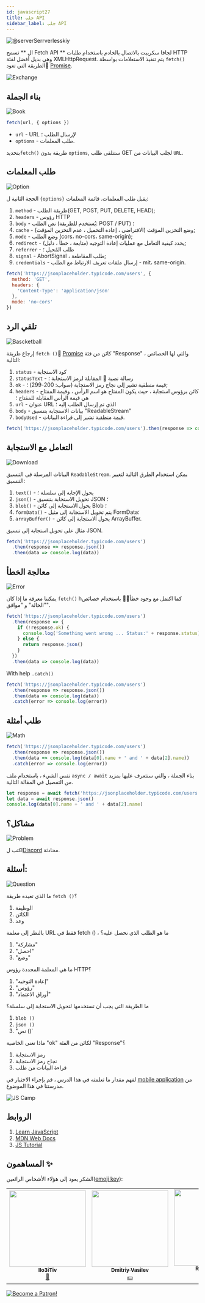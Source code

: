 ```yaml
---
id: javascript27
title: جلب API
sidebar_label: جلب API
---
```


![@serverSerrverlesskiy](/img/javascript/headers/28.jpg)

ال ** تسمح Fetch API ** لجافا سكريبت بالاتصال بالخادم باستخدام طلبات HTTP وهي بديل أفضل لفئة XMLHttpRequest. يتم تنفيذ الاستعلامات بواسطة `fetch()` الطريقة التي تعود🔄 [Promise](https://jscamp.app/docs/javascript24).

![Exchange](https://media.giphy.com/media/OPQiZUC381IJ8Sh7UY/giphy.gif)

## بناء الجملة

![Book](https://media.giphy.com/media/l0HlOBZcl7sbV6LnO/giphy.gif)

```jsx
fetch(url, { options })
```

- `url` - URL لإرسال الطلب ؛
- `options` - طلب المعلمات.

بتحديد`fetch()` طريقة بدون `options`, ستتلقى طلب GET لجلب البيانات من `URL`.

## طلب المعلمات

![Option](https://media.giphy.com/media/AazZSBdhIdH9K/giphy.gif)

الحجة الثانية ل `{options}` يقبل طلب المعلمات. قائمة المعلمات:

1. `method` - طريقة الطلب(GET, POST, PUT, DELETE, HEAD);
2. `headers` - رؤوس HTTP
3. `body` - نص الطلب (يُستخدم للطريقة: POST / PUT) ؛
4. `cache` - وضع التخزين المؤقت (الافتراضي ، إعادة التحميل ، عدم التخزين المؤقت);
5. `mode` - وضع الطلب (cors، no-cors، same-origin);
6. `redirect` - يحدد كيفية التعامل مع عمليات إعادة التوجيه (متابعة ، خطأ ، دليل);
7. `referrer` - طلب المُحيل ؛
8. `signal` - AbortSignal ، طلب المقاطعة;
9. `credentials` - إرسال ملفات تعريف الارتباط مع الطلب - mit، same-origin.

```jsx
fetch('https://jsonplaceholder.typicode.com/users', {
  method: 'GET',
  headers: {
    'Content-Type': 'application/json'
  },
  mode: 'no-cors'
})
```

## تلقي الرد

![Bascketball](https://media.giphy.com/media/l0MYwdebx8o0XI56E/giphy.gif)

إرجاع طريقة `fetch ()`🔄 [Promise](https://jscamp.app/docs/javascript24) كائن من فئة "Response" ، والتي لها الخصائص التالية:

1. `status` - كود الاستجابة
2. `statusText` - رسالة نصية 📜 المقابلة لرمز الاستجابة ؛
3. `ok` - قيمة منطقية تشير إلى نجاح رمز الاستجابة (صواب: 200-299) ؛;
4. `headers` - كائن برؤوس استجابة ، حيث يكون المفتاح هو اسم الرأس ، وقيمة المفتاح هي قيمة الرأس المقابلة للمفتاح ؛
5. `url` - عنوان URL الذي تم إرسال الطلب إليه ؛
6. `body` - بيانات الاستجابة بتنسيق "ReadableStream"
7. `bodyUsed` - قيمة منطقية تشير إلى قراءة البيانات.

```javascript
fetch('https://jsonplaceholder.typicode.com/users').then(response => console.log(response))
```

## التعامل مع الاستجابة

![Download](https://media.giphy.com/media/ECoFRCrMgVoQg/giphy.gif)

البيانات المرسلة في التنسيق `ReadableStream`. يمكن استخدام الطرق التالية لتغيير التنسيق:

1. `text()` - يحول الإجابة إلى سلسلة ؛
2. `json()` - تحويل الاستجابة بتنسيق JSON ؛
3. `blob()` - يحول الاستجابة إلى كائن Blob ؛
4. `formData()` - يتم تحويل الاستجابة إلى مثيل FormData؛
5. `arrayBuffer()` - يحول الاستجابة إلى كائن ArrayBuffer.

مثال على تحويل استجابة إلى تنسيق JSON.

```jsx
fetch('https://jsonplaceholder.typicode.com/users')
  .then(response => response.json())
  .then(data => console.log(data))
```

## معالجة الخطأ

![Error](https://media.giphy.com/media/DHBGehJ3FSZEygszX3/giphy.gif)

يمكننا معرفة ما إذا كان `fetch()` hكما اكتمل مع وجود خطأ🙅‍♂️ باستخدام خصائص "الحالة" و "موافق".

```jsx
fetch('https://jsonplaceholder.typicode.com/users')
  .then(response => {
    if (!response.ok) {
      console.log('Something went wrong ... Status:' + response.status)
    } else {
      return response.json()
    }
  })
  .then(data => console.log(data))
```

With help `.catch()`

```jsx
fetch('https://jsonplaceholder.typicode.com/users')
  .then(response => response.json())
  .then(data => console.log(data))
  .catch(error => console.log(error))
```

## طلب أمثلة

![Math](https://media.giphy.com/media/xT1Ra5h24Eliux3UVq/giphy.gif)

```javascript
fetch('https://jsonplaceholder.typicode.com/users')
  .then(response => response.json())
  .then(data => console.log(data[0].name + ' and ' + data[2].name))
  .catch(error => console.log(error))
```

نفس الشيء ، باستخدام ملف `async / await` بناء الجملة ، والتي سنتعرف عليها بمزيد من التفصيل في المقالة التالية.

```javascript
let response = await fetch('https://jsonplaceholder.typicode.com/users')
let data = await response.json()
console.log(data[0].name + ' and ' + data[2].name)
```

## مشاكل؟

![Problem](https://media.giphy.com/media/xTiTnGeUsWOEwsGoG4/giphy.gif)

اكتب ل[Discord](https://discord.gg/6GDAfXn) محادثة.

## أسئلة:

![Question](https://media.giphy.com/media/l0HlRnAWXxn0MhKLK/giphy.gif)

ما الذي تعيده طريقة `fetch ()`؟

1. الوظيفة
2. الكائن
3. وعد

بالنظر إلى معلمة URL فقط في fetch () ، ما هو الطلب الذي نحصل عليه؟

1. "مشاركة"
2. "احصل"
3. "وضع"

ما هي المعلمة المحددة رؤوس HTTP؟

1. "إعادة التوجيه"
2. "رؤوس"
3. "أوراق الاعتماد"

ما الطريقة التي يجب أن تستخدمها لتحويل الاستجابة إلى سلسلة؟

1. `blob ()`
2. `json ()`
3. "نص ()`

ماذا تعني الخاصية "ok" لكائن من الفئة "Response"؟

1. رمز الاستجابة
2. نجاح رمز الاستجابة
3. قراءة البيانات من طلب

لفهم مقدار ما تعلمته في هذا الدرس ، قم بإجراء الاختبار في [mobile application](http://onelink.to/njhc95) من مدرستنا في هذا الموضوع.

![JS Camp](/img/app.jpg)

## الروابط

1. [Learn JavaScript](https://learn.javascript.ru/fetch)
2. [MDN Web Docs](https://developer.mozilla.org/ru/docs/Web/API/Fetch_API/Using_Fetch)
3. [JS Tutorial](https://www.javascripttutorial.net/javascript-fetch-api/)

## المساهمون ✨

الشكر يعود إلى هؤلاء الأشخاص الرائعين([emoji key](https://allcontributors.org/docs/en/emoji-key)):

<table>
  <tr> 
    <td align="center"><a href="https://github.com/IIo3iTiv"><img src="https://avatars1.githubusercontent.com/u/72025062?v=4?s=200" width="200px;" alt=""/><br /><sub><b>IIo3iTiv</b></sub></a><br /><a href="https://github.com/gHashTag/react-native-village/commits?author=IIo3iTiv" title="Documentation">📖</a></td>
    <td align="center"><a href="https://fullstackserverless.github.io/"><img src="https://avatars0.githubusercontent.com/u/6774813?v=4?s=200" width="200px;" alt=""/><br /><sub><b>Dmitriy Vasilev</b></sub></a><br /><a href="#financial-gHashTag" title="Financial">💵</a></td>
    <td align="center"><a href="https://github.com/Resoner2005"><img src="https://avatars1.githubusercontent.com/u/75675814?v=4?s=200" width="200px;" alt=""/><br /><sub><b>Resoner2005</b></sub></a><br /><a href="https://github.com/gHashTag/react-native-village/issues?q=author%3AResoner2005" title="Bug reports">🐛 🎨 🖋</a></td>
    <td align="center"><a href="https://github.com/Navernoss"><img src="https://avatars0.githubusercontent.com/u/75784137?v=4?s=200" width="200px;" alt=""/><br /><sub><b>Navernoss</b></sub></a><br /><a href="#content-Navernoss" title="Content">🖋 🐛 🎨 </a></td>
  </tr>
  
</table>

[![Become a Patron!](/img/logo/patreon.jpg)](https://www.patreon.com/bePatron?u=31769291)
